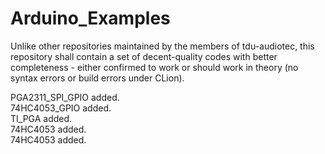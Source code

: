 Arduino_Examples
================
Unlike other repositories maintained by the members of tdu-audiotec, this repository shall contain a set of decent-quality codes
with better completeness - either confirmed to work or should work in theory (no syntax errors or build errors under CLion).

PGA2311_SPI_GPIO added.  
74HC4053_GPIO added.  
TI_PGA added.  
74HC4053 added.  
74HC4053 added.  
